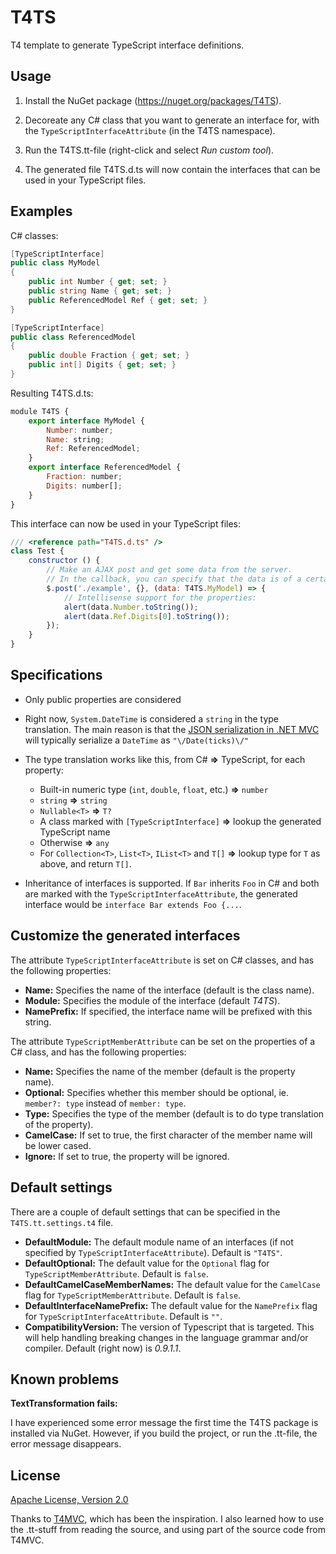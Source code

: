 T4TS
====

T4 template to generate TypeScript interface definitions.

Usage
----
 1. Install the NuGet package (https://nuget.org/packages/T4TS).

 2. Decoreate any C# class that you want to generate an interface for, with the `TypeScriptInterfaceAttribute` (in the T4TS namespace).

 3. Run the T4TS.tt-file (right-click and select *Run custom tool*).

 4. The generated file T4TS.d.ts will now contain the interfaces that can be used in your TypeScript files.

Examples
----
C# classes:
```c#
[TypeScriptInterface]
public class MyModel
{
    public int Number { get; set; }
    public string Name { get; set; }
    public ReferencedModel Ref { get; set; }
}

[TypeScriptInterface]
public class ReferencedModel
{
    public double Fraction { get; set; }
    public int[] Digits { get; set; }
}
```

Resulting T4TS.d.ts:
```javascript
module T4TS {
    export interface MyModel {
        Number: number;
        Name: string;
        Ref: ReferencedModel;
    }
    export interface ReferencedModel {
        Fraction: number;
        Digits: number[];
    }
}
```

This interface can now be used in your TypeScript files:

```javascript
/// <reference path="T4TS.d.ts" />
class Test {
    constructor () {
        // Make an AJAX post and get some data from the server.
        // In the callback, you can specify that the data is of a certain type:
        $.post('./example', {}, (data: T4TS.MyModel) => {
            // Intellisense support for the properties:
            alert(data.Number.toString());
            alert(data.Ref.Digits[0].toString());
        });
    }
}
```

Specifications
----
 * Only public properties are considered

 * Right now, `System.DateTime` is considered a `string` in the type translation. The main reason is that the [JSON serialization in .NET MVC](http://stackoverflow.com/questions/726334/asp-net-mvc-jsonresult-date-format) will typically serialize a `DateTime` as `"\/Date(ticks)\/"`

 * The type translation works like this, from C# **=>** TypeScript, for each property:
   * Built-in numeric type (`int`, `double`, `float`, etc.) **=>** `number`
   * `string` **=>** `string`
   * `Nullable<T>` **=>** `T?`
   * A class marked with `[TypeScriptInterface]` **=>** lookup the generated TypeScript name
   * Otherwise **=>** `any`
   * For `Collection<T>`, `List<T>`, `IList<T>` and `T[]` **=>** lookup type for `T` as above, and return `T[]`.

 * Inheritance of interfaces is supported. If `Bar` inherits `Foo` in C# and both are marked with the `TypeScriptInterfaceAttribute`, the generated interface would be `interface Bar extends Foo {...`.

Customize the generated interfaces
----
The attribute `TypeScriptInterfaceAttribute` is set on C# classes, and has the following properties:

* **Name:** Specifies the name of the interface (default is the class name).
* **Module:** Specifies the module of the interface (default _T4TS_).
* **NamePrefix:** If specified, the interface name will be prefixed with this string.

The attribute `TypeScriptMemberAttribute` can be set on the properties of a C# class, and has the following properties:

* **Name:** Specifies the name of the member (default is the property name).
* **Optional:** Specifies whether this member should be optional, ie. `member?: type` instead of `member: type`.
* **Type:** Specifies the type of the member (default is to do type translation of the property).
* **CamelCase:** If set to true, the first character of the member name will be lower cased.
* **Ignore:** If set to true, the property will be ignored.

Default settings
----
There are a couple of default settings that can be specified in the `T4TS.tt.settings.t4` file.

* **DefaultModule:** The default module name of an interfaces (if not specified by `TypeScriptInterfaceAttribute`). Default is `"T4TS"`.
* **DefaultOptional:** The default value for the `Optional` flag for `TypeScriptMemberAttribute`. Default is `false`.
* **DefaultCamelCaseMemberNames:** The default value for the `CamelCase` flag for `TypeScriptMemberAttribute`. Default is `false`.
* **DefaultInterfaceNamePrefix:** The default value for the `NamePrefix` flag for `TypeScriptInterfaceAttribute`. Default is `""`.
* **CompatibilityVersion:** The version of Typescript that is targeted. This will help handling breaking changes in the language grammar and/or compiler. Default (right now) is _0.9.1.1_.

Known problems
----
**TextTransformation fails:**

I have experienced some error message the first time the T4TS package is installed via NuGet. However, if you build the project, or run the .tt-file, the error message disappears.

License
----
[Apache License, Version 2.0](http://www.apache.org/licenses/LICENSE-2.0)

Thanks to [T4MVC](http://t4mvc.codeplex.com/), which has been the inspiration. I also learned how to use the .tt-stuff from reading the source, and using part of the source code from T4MVC.

